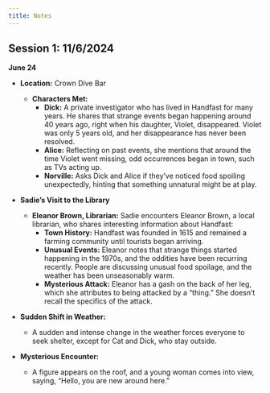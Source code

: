 ```yaml
---
title: Notes
---
```


## **Session 1: 11/6/2024**

**June 24**

- **Location:** Crown Dive Bar
  - **Characters Met:**
    - **Dick:** A private investigator who has lived in Handfast for many years. He shares that strange events began happening around 40 years ago, right when his daughter, Violet, disappeared. Violet was only 5 years old, and her disappearance has never been resolved.
    - **Alice:** Reflecting on past events, she mentions that around the time Violet went missing, odd occurrences began in town, such as TVs acting up.
    - **Norville:** Asks Dick and Alice if they’ve noticed food spoiling unexpectedly, hinting that something unnatural might be at play.

- **Sadie’s Visit to the Library**
  - **Eleanor Brown, Librarian:** Sadie encounters Eleanor Brown, a local librarian, who shares interesting information about Handfast:
    - **Town History:** Handfast was founded in 1615 and remained a farming community until tourists began arriving.
    - **Unusual Events:** Eleanor notes that strange things started happening in the 1970s, and the oddities have been recurring recently. People are discussing unusual food spoilage, and the weather has been unseasonably warm.
    - **Mysterious Attack:** Eleanor has a gash on the back of her leg, which she attributes to being attacked by a “thing.” She doesn’t recall the specifics of the attack.

- **Sudden Shift in Weather:**
  - A sudden and intense change in the weather forces everyone to seek shelter, except for Cat and Dick, who stay outside.

- **Mysterious Encounter:**
  - A figure appears on the roof, and a young woman comes into view, saying, “Hello, you are new around here.”

